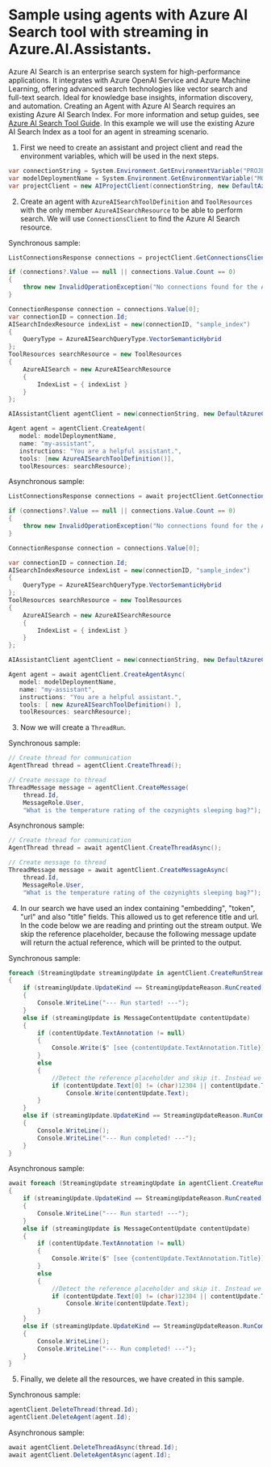 # Sample using agents with Azure AI Search tool with streaming in Azure.AI.Assistants.

Azure AI Search is an enterprise search system for high-performance applications.
It integrates with Azure OpenAI Service and Azure Machine Learning, offering advanced
search technologies like vector search and full-text search. Ideal for knowledge base
insights, information discovery, and automation. Creating an Agent with Azure AI
Search requires an existing Azure AI Search Index. For more information and setup
guides, see [Azure AI Search Tool Guide](https://learn.microsoft.com/azure/ai-services/agents/how-to/tools/azure-ai-search).
In this example we will use the existing Azure AI Search Index as a tool for an agent in streaming scenario.

1. First we need to create an assistant and project client and read the environment variables, which will be used in the next steps.
```C# Snippet:AssistantsAzureAISearchStreamingExample_CreateProjectClient
var connectionString = System.Environment.GetEnvironmentVariable("PROJECT_CONNECTION_STRING");
var modelDeploymentName = System.Environment.GetEnvironmentVariable("MODEL_DEPLOYMENT_NAME");
var projectClient = new AIProjectClient(connectionString, new DefaultAzureCredential());
```

2. Create an agent with `AzureAISearchToolDefinition` and `ToolResources` with the only member `AzureAISearchResource` to be able to perform search. We will use `ConnectionsClient` to find the Azure AI Search resource.

Synchronous sample:
```C# Snippet:AssistantsAzureAISearchStreamingExample_CreateTool
ListConnectionsResponse connections = projectClient.GetConnectionsClient().GetConnections(ConnectionType.AzureAISearch);

if (connections?.Value == null || connections.Value.Count == 0)
{
    throw new InvalidOperationException("No connections found for the Azure AI Search.");
}

ConnectionResponse connection = connections.Value[0];
var connectionID = connection.Id;
AISearchIndexResource indexList = new(connectionID, "sample_index")
{
    QueryType = AzureAISearchQueryType.VectorSemanticHybrid
};
ToolResources searchResource = new ToolResources
{
    AzureAISearch = new AzureAISearchResource
    {
        IndexList = { indexList }
    }
};

AIAssistantClient agentClient = new(connectionString, new DefaultAzureCredential());

Agent agent = agentClient.CreateAgent(
   model: modelDeploymentName,
   name: "my-assistant",
   instructions: "You are a helpful assistant.",
   tools: [new AzureAISearchToolDefinition()],
   toolResources: searchResource);
```

Asynchronous sample:
```C# Snippet:AssistantsAzureAISearchStreamingExample_CreateTool_Async
ListConnectionsResponse connections = await projectClient.GetConnectionsClient().GetConnectionsAsync(ConnectionType.AzureAISearch).ConfigureAwait(false);

if (connections?.Value == null || connections.Value.Count == 0)
{
    throw new InvalidOperationException("No connections found for the Azure AI Search.");
}

ConnectionResponse connection = connections.Value[0];

var connectionID = connection.Id;
AISearchIndexResource indexList = new(connectionID, "sample_index")
{
    QueryType = AzureAISearchQueryType.VectorSemanticHybrid
};
ToolResources searchResource = new ToolResources
{
    AzureAISearch = new AzureAISearchResource
    {
        IndexList = { indexList }
    }
};

AIAssistantClient agentClient = new(connectionString, new DefaultAzureCredential());

Agent agent = await agentClient.CreateAgentAsync(
   model: modelDeploymentName,
   name: "my-assistant",
   instructions: "You are a helpful assistant.",
   tools: [ new AzureAISearchToolDefinition() ],
   toolResources: searchResource);
```

3. Now we will create a `ThreadRun`.

Synchronous sample:
```C# Snippet:AssistantsAzureAISearchStreamingExample_CreateThread
// Create thread for communication
AgentThread thread = agentClient.CreateThread();

// Create message to thread
ThreadMessage message = agentClient.CreateMessage(
    thread.Id,
    MessageRole.User,
    "What is the temperature rating of the cozynights sleeping bag?");
```

Asynchronous sample:
```C# Snippet:AssistantsAzureAISearchStreamingExample_CreateThread_Async
// Create thread for communication
AgentThread thread = await agentClient.CreateThreadAsync();

// Create message to thread
ThreadMessage message = await agentClient.CreateMessageAsync(
    thread.Id,
    MessageRole.User,
    "What is the temperature rating of the cozynights sleeping bag?");
```

4. In our search we have used an index containing "embedding", "token", "url" and also "title" fields. This allowed us to get reference title and url. In the code below we are reading and printing out the stream output. We skip the reference placeholder, because the following message update will return the actual reference, which will be printed to the output.

Synchronous sample:
```C# Snippet:AssistantsAzureAISearchStreamingExample_PrintMessages
foreach (StreamingUpdate streamingUpdate in agentClient.CreateRunStreaming(thread.Id, agent.Id))
{
    if (streamingUpdate.UpdateKind == StreamingUpdateReason.RunCreated)
    {
        Console.WriteLine("--- Run started! ---");
    }
    else if (streamingUpdate is MessageContentUpdate contentUpdate)
    {
        if (contentUpdate.TextAnnotation != null)
        {
            Console.Write($" [see {contentUpdate.TextAnnotation.Title}] ({contentUpdate.TextAnnotation.Url})");
        }
        else
        {
            //Detect the reference placeholder and skip it. Instead we will print the actual reference.
            if (contentUpdate.Text[0] != (char)12304 || contentUpdate.Text[contentUpdate.Text.Length - 1] != (char)12305)
                Console.Write(contentUpdate.Text);
        }
    }
    else if (streamingUpdate.UpdateKind == StreamingUpdateReason.RunCompleted)
    {
        Console.WriteLine();
        Console.WriteLine("--- Run completed! ---");
    }
}
```

Asynchronous sample:
```C# Snippet:AssistantsAzureAISearchStreamingExample_PrintMessages_Async
await foreach (StreamingUpdate streamingUpdate in agentClient.CreateRunStreamingAsync(thread.Id, agent.Id))
{
    if (streamingUpdate.UpdateKind == StreamingUpdateReason.RunCreated)
    {
        Console.WriteLine("--- Run started! ---");
    }
    else if (streamingUpdate is MessageContentUpdate contentUpdate)
    {
        if (contentUpdate.TextAnnotation != null)
        {
            Console.Write($" [see {contentUpdate.TextAnnotation.Title}] ({contentUpdate.TextAnnotation.Url})");
        }
        else
        {
            //Detect the reference placeholder and skip it. Instead we will print the actual reference.
            if (contentUpdate.Text[0] != (char)12304 || contentUpdate.Text[contentUpdate.Text.Length - 1] != (char)12305)
                Console.Write(contentUpdate.Text);
        }
    }
    else if (streamingUpdate.UpdateKind == StreamingUpdateReason.RunCompleted)
    {
        Console.WriteLine();
        Console.WriteLine("--- Run completed! ---");
    }
}
```

5. Finally, we delete all the resources, we have created in this sample.

Synchronous sample:
```C# Snippet:AssistantsAzureAISearchStreamingExample_Cleanup
agentClient.DeleteThread(thread.Id);
agentClient.DeleteAgent(agent.Id);
```

Asynchronous sample:
```C# Snippet:AssistantsAzureAISearchStreamingExample_Cleanup_Async
await agentClient.DeleteThreadAsync(thread.Id);
await agentClient.DeleteAgentAsync(agent.Id);
```
